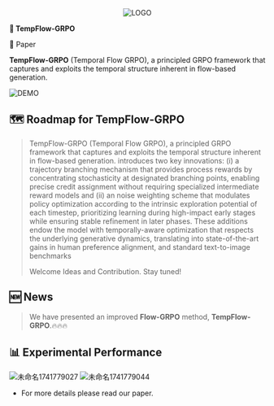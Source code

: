 <div style="text-align: center;">
    <img src="asset/logo.svg" alt="LOGO">
</div>


<b>🦖 TempFlow-GRPO </b>

📝 Paper</a>
</div>

**TempFlow-GRPO** (Temporal Flow GRPO), a principled GRPO framework that captures and exploits the temporal structure inherent in flow-based generation. 

![DEMO](asset/demo1.png)

## 🗺️ Roadmap for TempFlow-GRPO
> TempFlow-GRPO (Temporal Flow GRPO), a principled GRPO framework that captures and exploits the temporal structure inherent in flow-based generation. introduces two key innovations: (i) a trajectory branching mechanism that provides process rewards by concentrating stochasticity at designated branching points, enabling precise credit assignment without requiring specialized intermediate reward models and (ii) an noise weighting scheme that modulates policy optimization according to the intrinsic exploration potential of each timestep, prioritizing learning during high-impact early stages while ensuring stable refinement in later phases. These additions endow the model with temporally-aware optimization that respects the underlying generative dynamics, translating into state-of-the-art gains in human preference alignment, and standard text-to-image benchmarks
> 
> Welcome Ideas and Contribution. Stay tuned!

## 🆕 News

> We have presented an improved **Flow-GRPO** method, **TempFlow-GRPO**.🔥🔥🔥


## 📊 Experimental Performance
![未命名1741779027](https://github.com/user-attachments/assets/ced4197e-19e6-476f-9e9b-84cc96323842)
![未命名1741779044](https://github.com/user-attachments/assets/07f4176a-3a5b-4066-a59f-d4bbe2767860)

- For more details please read our paper.

